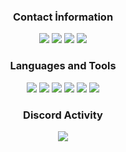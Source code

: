 <div align="center">
<h3>Contact İnformation</h3>
<a href="https://discord.com/users/587226360033050653" target"blank_"><img src="https://img.shields.io/badge/atacan%20-111111.svg?&style=for-the-badge&logo=discord&logoColor=white"></a>
<a href="https://sptfy.com/atacan" target"blank_"><img src="https://img.shields.io/badge/atacan%20-111111.svg?&style=for-the-badge&logo=spotify&logoColor=white"></a>
<a href="https://www.youtube.com/channel/s" target"blank_"><img src="https://img.shields.io/badge/atacan%20-111111.svg?&style=for-the-badge&logo=youtube&logoColor=white"></a>
<a href="https://github.com/atacancengiz" target"blank_"><img src="https://img.shields.io/badge/atacan%20-111111.svg?&style=for-the-badge&logo=github&logoColor=white"></a>
</div>


<div align="center">
<h3>Languages and Tools</h3>
<img src="https://img.shields.io/badge/JavaScript%20-111111.svg?&style=for-the-badge&logo=JavaScript&logoColor=white">
<img src="https://img.shields.io/badge/Node.js%20-111111.svg?&style=for-the-badge&logo=Node.js&logoColor=white">
<img src="https://img.shields.io/badge/Php%20-111111.svg?&style=for-the-badge&logo=Php&logoColor=white">
<img src="https://img.shields.io/badge/Discord.Js%20-111111.svg?&style=for-the-badge&logo=Javascript&logoColor=white">
<img src="https://img.shields.io/badge/HTML5%20-111111.svg?&style=for-the-badge&logo=HTML5&logoColor=white">
<img src="https://img.shields.io/badge/CSS%20-111111.svg?&style=for-the-badge&logo=CSS3&logoColor=white">
</div>

<div align="center">
<h3>Discord Activity</h3>
   <a href="https://discord.com/users/587226360033050653" target="_blank">
      <img src="https://lanyard.cnrad.dev/api/587226360033050653">
   </a>
</div>
